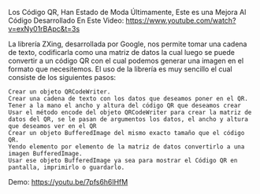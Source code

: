 Los Código QR, Han Estado de Moda Últimamente,
Este es una Mejora Al Código Desarrollado En Este Video: 
https://www.youtube.com/watch?v=exNy01rBApc&t=3s

La librería ZXing, desarrollada por Google, nos permite tomar una cadena de texto, codificarla como una matriz de datos la cual luego se puede convertir a un código QR con el cual podemos generar una imagen en el formato que necesitemos.
El uso de la librería es muy sencillo el cual consiste de los siguientes pasos:

    Crear un objeto QRCodeWriter.
    Crear una cadena de texto con los datos que deseamos poner en el QR.
    Tener a la mano el ancho y altura del código QR que deseamos crear
    Usar el método encode del objeto QRCodeWriter para crear la matriz de datos del QR, se le pasan de argumentos los datos, el ancho y altura que deseamos ver en el QR
    Crear un objeto BufferedImage del mismo exacto tamaño que el código QR.
    Yendo elemento por elemento de la matriz de datos convertirlo a una imagen BufferedImage.
    Usar ese objeto BufferedImage ya sea para mostrar el Código QR en pantalla, imprimirlo o guardarlo.

Demo: https://youtu.be/7pfs6h6lHfM
